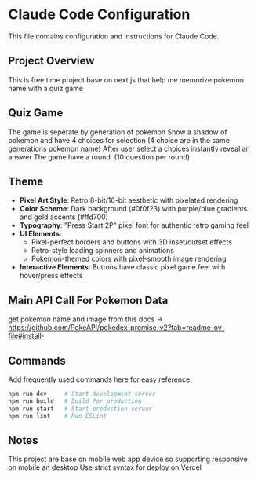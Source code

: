 # Claude Code Configuration

This file contains configuration and instructions for Claude Code.

## Project Overview

This is free time project base on next.js that help me memorize pokemon name with a quiz game

## Quiz Game
The game is seperate by generation of pokemon
Show a shadow of pokemon and have 4 choices for selection (4 choice are in the same generations pokemon name)
After user select a choices instantly reveal an answer
The game have a round. (10 question per round)

## Theme
- **Pixel Art Style**: Retro 8-bit/16-bit aesthetic with pixelated rendering
- **Color Scheme**: Dark background (#0f0f23) with purple/blue gradients and gold accents (#ffd700)
- **Typography**: "Press Start 2P" pixel font for authentic retro gaming feel
- **UI Elements**: 
  - Pixel-perfect borders and buttons with 3D inset/outset effects
  - Retro-style loading spinners and animations
  - Pokemon-themed colors with pixel-smooth image rendering
- **Interactive Elements**: Buttons have classic pixel game feel with hover/press effects

## Main API Call For Pokemon Data
get pokemon name and image from this docs -> https://github.com/PokeAPI/pokedex-promise-v2?tab=readme-ov-file#install-


## Commands

Add frequently used commands here for easy reference:

```bash
npm run dev     # Start development server
npm run build   # Build for production
npm run start   # Start production server
npm run lint    # Run ESLint
```

## Notes
This project are base on mobile web app device so supporting responsive on mobile an desktop
Use strict syntax for deploy on Vercel